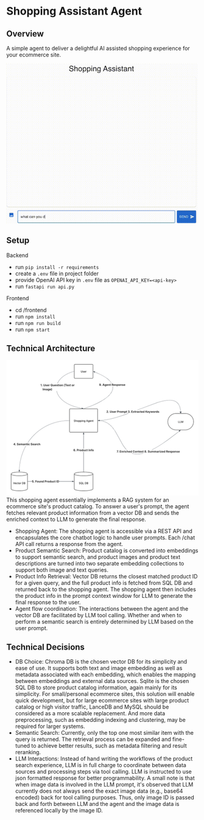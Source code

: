 # Shopping Assistant Agent

## Overview
A simple agent to deliver a delightful AI assisted shopping experience for your ecommerce site.

![Demo Video](assets/demo.gif)

## Setup
Backend
- run `pip install -r requirements`
- create a `.env` file in project folder
- provide OpenAI API key in `.env` file as `OPENAI_API_KEY=<api-key>`
- run `fastapi run api.py`

Frontend
- cd /frontend
- run `npm install`
- run `npm run build`
- run `npm start`

## Technical Architecture
![Architecture Diagram](assets/Shopping%20Agent%20Architecture.png)
This shopping agent essentially implements a RAG system for an ecommerce site's
product catalog. To answer a user's prompt, the agent fetches relevant product information
from a vector DB and sends the enriched context to LLM to generate the final response.

* Shopping Agent: The shopping agent is accessible via a REST API and encapsulates the core
chatbot logic to handle user prompts. Each /chat API call returns a response from the agent.
* Product Semantic Search: Product catalog is converted into embeddings to support semantic search,
and product images and product text descriptions are
turned into two separate embedding collections to support both image and text queries.
* Product Info Retrieval: Vector DB returns the closest matched product ID for a given query,
and the full product info is fetched from SQL DB and 
returned back to the shopping agent. The shopping agent then includes the product info
in the prompt context window for LLM to generate the final response to the user.
* Agent flow coordination: The interactions between the agent and the vector DB are facilitated by
LLM tool calling. Whether and when to perform a semantic search is entirely determined by LLM
based on the user prompt.

## Technical Decisions
* DB Choice: Chroma DB is the chosen vector DB for its simplicity and ease of use. It supports both
text and image embedding as well as metadata associated with each embedding, which enables
the mapping between embeddings and external data sources. Sqlite is the chosen SQL DB to store product
catalog information, again mainly for its simplicity. For small/personal ecommerce sites, this
solution will enable quick development, but for large ecommerce sites with large product catalog or 
high visitor traffic, LanceDB and MySQL should be considered as a more scalable replacement. And
more data preprocessing, such as embedding indexing and clustering, may be required for larger systems.
* Semantic Search: Currently, only the top one most similar item with the query is returned.
The retrieval process can be expanded and fine-tuned to achieve better
results, such as metadata filtering and result reranking. 
* LLM Interactions: 
Instead of hand writing the workflows of the product search experience, LLM is in full charge to coordinate between
data sources and processing steps via tool calling. LLM is instructed to use json formatted response for better 
programmability. A small note is that when image data is involved in the LLM prompt, it's observed that LLM currently does not always send
the exact image data (e.g., base64 encoded) back for tool calling purposes. Thus, only image ID is passed back and forth
between LLM and the agent and the image data is referenced locally by the image ID.
